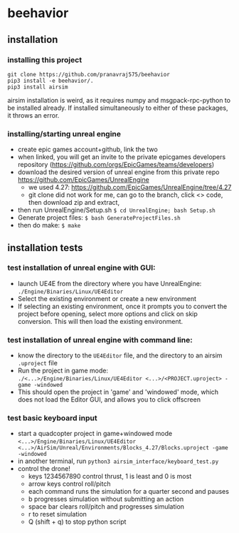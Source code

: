 # beehavior

## installation

### installing this project

```
git clone https://github.com/pranavraj575/beehavior
pip3 install -e beehavior/.
pip3 install airsim
```
airsim installation is weird, as it requires numpy and msgpack-rpc-python to be installed already.
If installed simultaneously to either of these packages, it throws an error.

### installing/starting unreal engine

* create epic games account+github, link the two
* when linked, you will get an invite to the private epicgames developers
  repository (https://github.com/orgs/EpicGames/teams/developers)
* download the desired version of unreal engine from this private repo https://github.com/EpicGames/UnrealEngine
    * we used 4.27: https://github.com/EpicGames/UnrealEngine/tree/4.27
    * git clone did not work for me, can go to the branch, click <> code, then download zip and extract,
* then run UnrealEngine/Setup.sh `$ cd UnrealEngine; bash Setup.sh`
* Generate project files:
  `$ bash GenerateProjectFiles.sh`
* then do make:
  `$ make`

## installation tests

### test installation of unreal engine with GUI:

* launch UE4E from the directory where you have UnrealEngine: `./Engine/Binaries/Linux/UE4Editor`
* Select the existing environment or create a new environment
* If selecting an existing environment, once it prompts you to convert the project before opening, select more options
  and click on skip conversion. This will then load the existing environment.

### test installation of unreal engine with command line:

* know the directory to the `UE4Editor` file, and the directory to an airsim `.uproject` file
* Run the project in game mode: `./<...>/Engine/Binaries/Linux/UE4Editor <...>/<PROJECT.uproject> -game -windowed`
* This should open the project in 'game' and 'windowed' mode, which does not load the Editor GUI, and allows you to click offscreen

### test basic keyboard input

* start a quadcopter project in game+windowed mode `<...>/Engine/Binaries/Linux/UE4Editor <...>/AirSim/Unreal/Environments/Blocks_4.27/Blocks.uproject -game -windowed`
* in another terminal, run `python3 airsim_interface/keyboard_test.py`
* control the drone!
  * keys 1234567890 control thrust, 1 is least and 0 is most
  * arrow keys control roll/pitch
  * each command runs the simulation for a quarter second and pauses
  * b progresses simulation without submitting an action
  * space bar clears roll/pitch and progresses simulation  
  * r to reset simulation
  * Q (shift + q) to stop python script